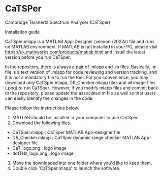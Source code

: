 # CaTSPer
Cambridge Terahertz Spectrum Analyser (CaTSper)

Installation guide

CaTSper.mlapp is a MATLAB App-Designer (version r2022a) file and runs on MATLAB environment. If MATLAB is not installed in your PC, please visit https://uk.mathworks.com/products/matlab.html and install the latest version before you run CaTSper. 

In the repository, there is always a pair of .mlapp and .m files. Basically, .m file is a text version of .mlapp for code reviewing and version tracking, and it is not a mandatory file to run the tool. For you convenience, you may download only CaTSper.mlapp, DR_Checker.mlapp files and all image files (.png) to run CaTSper. However, if you modify mlapp files and commit back to the repository, please update the associated m file as well so that users can easily identify the changes in the code.

Please follow the instructions below.
1. MATLAB should be installed in your computer to use CaTSper.
2. Download the following files.
 - CaTSper.mlapp : CaTSper MATLAB App-designer file
 - DR_Checker.mlapp : CaTSper dynamic range checker MATLAB App-designer file
 - CaT_logo.png : logo image
 - dotTHz_logo.png : logo image
3. Move the downloaded into one folder where you'd like to keep them.
4. Double click 'CaTSper.mlapp' to launch the software.
